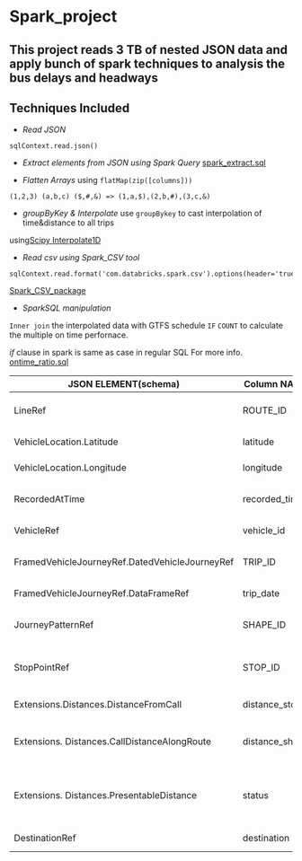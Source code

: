 # Spark_project

## This project reads 3 TB of nested JSON data and apply bunch of spark techniques to analysis the bus delays and headways

## Techniques Included

- _Read JSON_
```
sqlContext.read.json()
```
- _Extract elements from JSON using Spark Query_ [spark_extract.sql](https://github.com/sarangof/Bus-Capstone/blob/master/Spark/spark_extract.sql)

- _Flatten Arrays_ using `flatMap(zip([columns]))`
```
(1,2,3) (a,b,c) ($,#,&) => (1,a,$),(2,b,#),(3,c,&)
```
- _groupByKey & Interpolate_
use `groupBykey` to cast interpolation of time&distance to all trips

using[Scipy Interpolate1D](http://docs.scipy.org/doc/scipy/reference/generated/scipy.interpolate.interp1d.html#scipy.interpolate.interp1d)

- _Read csv using Spark_CSV tool_
```
sqlContext.read.format('com.databricks.spark.csv').options(header='true').load()
```
[Spark_CSV_package](https://github.com/databricks/spark-csv)

- _SparkSQL manipulation_

`Inner join` the interpolated data with GTFS schedule
`IF` `COUNT` to calculate the multiple on time perfornace.

_if_ clause in spark is same as case in regular SQL
For more info. [ontime_ratio.sql]('https://github.com/sarangof/Bus-Capstone/blob/master/Spark/ontime_ratio/ontime_ratio.sql')

| JSON ELEMENT(schema)                           | Column NAME    | explanation                                   |
|------------------------------------------------|----------------|-----------------------------------------------|
| LineRef                                        | ROUTE_ID       | Name of bus line(B42)                         |
| VehicleLocation.Latitude                       | latitude       | latitude of record                            |
| VehicleLocation.Longitude                      | longitude      | longitude of record                           |
| RecordedAtTime                                 | recorded_time  | What time it get recorded                     |
| VehicleRef                                     | vehicle_id     | ID of vehicle                                 |
| FramedVehicleJourneyRef.DatedVehicleJourneyRef | TRIP_ID        | Same as trip_id in GTFS*                      |
| FramedVehicleJourneyRef.DataFrameRef           | trip_date      | Date of the trip                              |
| JourneyPatternRef                              | SHAPE_ID       | Same as shape_id in GTFS*                     |
| StopPointRef                                   | STOP_ID        | Id of next stop(Same as stop_id in GTFS)      |
| Extensions.Distances.DistanceFromCall          | distance_stop  | Distance to next stop                         |
| Extensions. Distances.CallDistanceAlongRoute   | distance_shape | Stop_s total distance along the shape         |
| Extensions. Distances.PresentableDistance      | status         | Report the current status of bus to next stop |
| DestinationRef                                 | destination    | Headsign of bus                               |
